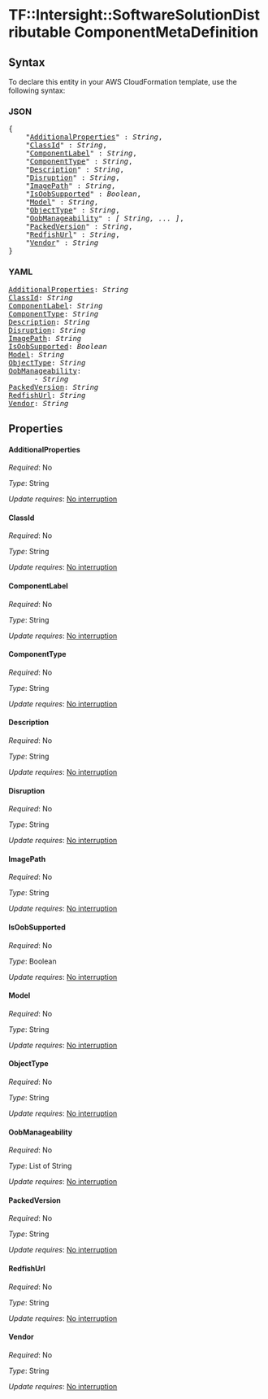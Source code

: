 # TF::Intersight::SoftwareSolutionDistributable ComponentMetaDefinition

## Syntax

To declare this entity in your AWS CloudFormation template, use the following syntax:

### JSON

<pre>
{
    "<a href="#additionalproperties" title="AdditionalProperties">AdditionalProperties</a>" : <i>String</i>,
    "<a href="#classid" title="ClassId">ClassId</a>" : <i>String</i>,
    "<a href="#componentlabel" title="ComponentLabel">ComponentLabel</a>" : <i>String</i>,
    "<a href="#componenttype" title="ComponentType">ComponentType</a>" : <i>String</i>,
    "<a href="#description" title="Description">Description</a>" : <i>String</i>,
    "<a href="#disruption" title="Disruption">Disruption</a>" : <i>String</i>,
    "<a href="#imagepath" title="ImagePath">ImagePath</a>" : <i>String</i>,
    "<a href="#isoobsupported" title="IsOobSupported">IsOobSupported</a>" : <i>Boolean</i>,
    "<a href="#model" title="Model">Model</a>" : <i>String</i>,
    "<a href="#objecttype" title="ObjectType">ObjectType</a>" : <i>String</i>,
    "<a href="#oobmanageability" title="OobManageability">OobManageability</a>" : <i>[ String, ... ]</i>,
    "<a href="#packedversion" title="PackedVersion">PackedVersion</a>" : <i>String</i>,
    "<a href="#redfishurl" title="RedfishUrl">RedfishUrl</a>" : <i>String</i>,
    "<a href="#vendor" title="Vendor">Vendor</a>" : <i>String</i>
}
</pre>

### YAML

<pre>
<a href="#additionalproperties" title="AdditionalProperties">AdditionalProperties</a>: <i>String</i>
<a href="#classid" title="ClassId">ClassId</a>: <i>String</i>
<a href="#componentlabel" title="ComponentLabel">ComponentLabel</a>: <i>String</i>
<a href="#componenttype" title="ComponentType">ComponentType</a>: <i>String</i>
<a href="#description" title="Description">Description</a>: <i>String</i>
<a href="#disruption" title="Disruption">Disruption</a>: <i>String</i>
<a href="#imagepath" title="ImagePath">ImagePath</a>: <i>String</i>
<a href="#isoobsupported" title="IsOobSupported">IsOobSupported</a>: <i>Boolean</i>
<a href="#model" title="Model">Model</a>: <i>String</i>
<a href="#objecttype" title="ObjectType">ObjectType</a>: <i>String</i>
<a href="#oobmanageability" title="OobManageability">OobManageability</a>: <i>
      - String</i>
<a href="#packedversion" title="PackedVersion">PackedVersion</a>: <i>String</i>
<a href="#redfishurl" title="RedfishUrl">RedfishUrl</a>: <i>String</i>
<a href="#vendor" title="Vendor">Vendor</a>: <i>String</i>
</pre>

## Properties

#### AdditionalProperties

_Required_: No

_Type_: String

_Update requires_: [No interruption](https://docs.aws.amazon.com/AWSCloudFormation/latest/UserGuide/using-cfn-updating-stacks-update-behaviors.html#update-no-interrupt)

#### ClassId

_Required_: No

_Type_: String

_Update requires_: [No interruption](https://docs.aws.amazon.com/AWSCloudFormation/latest/UserGuide/using-cfn-updating-stacks-update-behaviors.html#update-no-interrupt)

#### ComponentLabel

_Required_: No

_Type_: String

_Update requires_: [No interruption](https://docs.aws.amazon.com/AWSCloudFormation/latest/UserGuide/using-cfn-updating-stacks-update-behaviors.html#update-no-interrupt)

#### ComponentType

_Required_: No

_Type_: String

_Update requires_: [No interruption](https://docs.aws.amazon.com/AWSCloudFormation/latest/UserGuide/using-cfn-updating-stacks-update-behaviors.html#update-no-interrupt)

#### Description

_Required_: No

_Type_: String

_Update requires_: [No interruption](https://docs.aws.amazon.com/AWSCloudFormation/latest/UserGuide/using-cfn-updating-stacks-update-behaviors.html#update-no-interrupt)

#### Disruption

_Required_: No

_Type_: String

_Update requires_: [No interruption](https://docs.aws.amazon.com/AWSCloudFormation/latest/UserGuide/using-cfn-updating-stacks-update-behaviors.html#update-no-interrupt)

#### ImagePath

_Required_: No

_Type_: String

_Update requires_: [No interruption](https://docs.aws.amazon.com/AWSCloudFormation/latest/UserGuide/using-cfn-updating-stacks-update-behaviors.html#update-no-interrupt)

#### IsOobSupported

_Required_: No

_Type_: Boolean

_Update requires_: [No interruption](https://docs.aws.amazon.com/AWSCloudFormation/latest/UserGuide/using-cfn-updating-stacks-update-behaviors.html#update-no-interrupt)

#### Model

_Required_: No

_Type_: String

_Update requires_: [No interruption](https://docs.aws.amazon.com/AWSCloudFormation/latest/UserGuide/using-cfn-updating-stacks-update-behaviors.html#update-no-interrupt)

#### ObjectType

_Required_: No

_Type_: String

_Update requires_: [No interruption](https://docs.aws.amazon.com/AWSCloudFormation/latest/UserGuide/using-cfn-updating-stacks-update-behaviors.html#update-no-interrupt)

#### OobManageability

_Required_: No

_Type_: List of String

_Update requires_: [No interruption](https://docs.aws.amazon.com/AWSCloudFormation/latest/UserGuide/using-cfn-updating-stacks-update-behaviors.html#update-no-interrupt)

#### PackedVersion

_Required_: No

_Type_: String

_Update requires_: [No interruption](https://docs.aws.amazon.com/AWSCloudFormation/latest/UserGuide/using-cfn-updating-stacks-update-behaviors.html#update-no-interrupt)

#### RedfishUrl

_Required_: No

_Type_: String

_Update requires_: [No interruption](https://docs.aws.amazon.com/AWSCloudFormation/latest/UserGuide/using-cfn-updating-stacks-update-behaviors.html#update-no-interrupt)

#### Vendor

_Required_: No

_Type_: String

_Update requires_: [No interruption](https://docs.aws.amazon.com/AWSCloudFormation/latest/UserGuide/using-cfn-updating-stacks-update-behaviors.html#update-no-interrupt)

